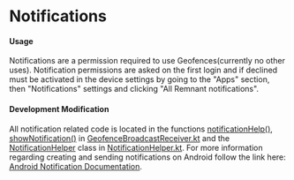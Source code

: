 # Notifications

#### Usage
Notifications are a permission required to use Geofences(currently no other uses). Notification permissions are asked on the first login and if declined must be activated in the device settings by going to the "Apps" section, then "Notifications" settings and clicking "All Remnant notifications".

#### Development Modification
All notification related code is located in the functions [notificationHelp()](https://github.com/CS-495-Historical-Sites/remnant/blob/docs/android-app/app/src/main/java/com/ua/historicalsitesapp/geofence/GeofenceBroadcastReceiver.kt#L45), [showNotification()](https://github.com/CS-495-Historical-Sites/remnant/blob/docs/android-app/app/src/main/java/com/ua/historicalsitesapp/geofence/GeofenceBroadcastReceiver.kt#L53) in [GeofenceBroadcastReceiver.kt](https://github.com/CS-495-Historical-Sites/remnant/blob/docs/android-app/app/src/main/java/com/ua/historicalsitesapp/geofence/GeofenceBroadcastReceiver.kt) and the [NotificationHelper](https://github.com/CS-495-Historical-Sites/remnant/blob/docs/android-app/app/src/main/java/com/ua/historicalsitesapp/notifications/NotificationHelper.kt#L11) class in [NotificationHelper.kt](https://github.com/CS-495-Historical-Sites/remnant/blob/docs/android-app/app/src/main/java/com/ua/historicalsitesapp/notifications/NotificationHelper.kt). For more information regarding creating and sending notifications on Android follow the link here: [Android Notification Documentation](https://developer.android.com/develop/ui/views/notifications).
